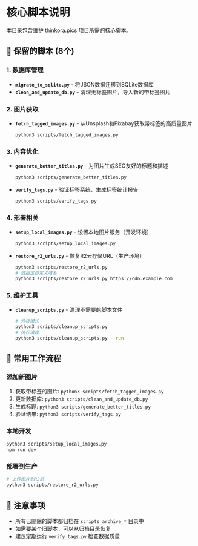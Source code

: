 # 核心脚本说明

本目录包含维护 thinkora.pics 项目所需的核心脚本。

## 📁 保留的脚本 (8个)

### 1. 数据库管理
- **`migrate_to_sqlite.py`** - 将JSON数据迁移到SQLite数据库
- **`clean_and_update_db.py`** - 清理无标签图片，导入新的带标签图片

### 2. 图片获取
- **`fetch_tagged_images.py`** - 从Unsplash和Pixabay获取带标签的高质量图片
  ```bash
  python3 scripts/fetch_tagged_images.py
  ```

### 3. 内容优化
- **`generate_better_titles.py`** - 为图片生成SEO友好的标题和描述
  ```bash
  python3 scripts/generate_better_titles.py
  ```
  
- **`verify_tags.py`** - 验证标签系统，生成标签统计报告
  ```bash
  python3 scripts/verify_tags.py
  ```

### 4. 部署相关
- **`setup_local_images.py`** - 设置本地图片服务（开发环境）
  ```bash
  python3 scripts/setup_local_images.py
  ```
  
- **`restore_r2_urls.py`** - 恢复R2云存储URL（生产环境）
  ```bash
  python3 scripts/restore_r2_urls.py
  # 或指定自定义域名
  python3 scripts/restore_r2_urls.py https://cdn.example.com
  ```

### 5. 维护工具
- **`cleanup_scripts.py`** - 清理不需要的脚本文件
  ```bash
  # 分析模式
  python3 scripts/cleanup_scripts.py
  # 执行清理
  python3 scripts/cleanup_scripts.py --run
  ```

## 🚀 常用工作流程

### 添加新图片
1. 获取带标签的图片: `python3 scripts/fetch_tagged_images.py`
2. 更新数据库: `python3 scripts/clean_and_update_db.py`
3. 生成标题: `python3 scripts/generate_better_titles.py`
4. 验证结果: `python3 scripts/verify_tags.py`

### 本地开发
```bash
python3 scripts/setup_local_images.py
npm run dev
```

### 部署到生产
```bash
# 上传图片到R2后
python3 scripts/restore_r2_urls.py
```

## 📝 注意事项
- 所有已删除的脚本都归档在 `scripts_archive_*` 目录中
- 如需要某个旧脚本，可以从归档目录恢复
- 建议定期运行 `verify_tags.py` 检查数据质量